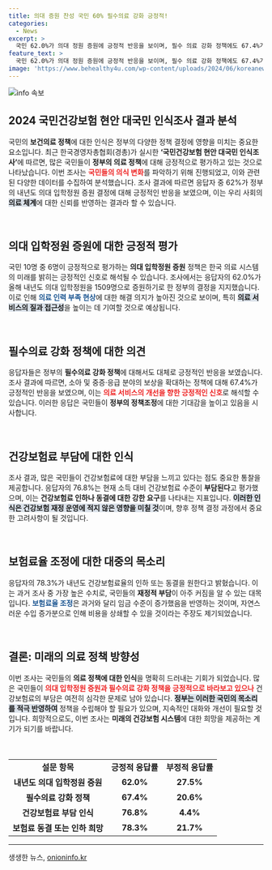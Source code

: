 ```yaml
---
title: 의대 증원 찬성 국민 60% 필수의료 강화 긍정적!
categories:
  - News
excerpt: >
  국민 62.0%가 의대 정원 증원에 긍정적 반응을 보이며, 필수 의료 강화 정책에도 67.4%가 찬성하고 있습니다. 동시에, 76.8%가 현 건강보험료 부담을 느끼고 있으며, 내년 보험료 동결 또는 인하를 원하고 있습니다.
feature_text: >
  국민 62.0%가 의대 정원 증원에 긍정적 반응을 보이며, 필수 의료 강화 정책에도 67.4%가 찬성하고 있습니다. 동시에, 76.8%가 현 건강보험료 부담을 느끼고 있으며, 내년 보험료 동결 또는 인하를 원하고 있습니다.
image: 'https://www.behealthy4u.com/wp-content/uploads/2024/06/koreanews.jpg'
---
```


<p><img src="https://www.behealthy4u.com/wp-content/uploads/2024/06/koreanews.jpg" alt="info 속보" /></p>

<h2 data-ke-size="size26">2024 국민건강보험 현안 대국민 인식조사 결과 분석</h2>

<p data-ke-size="size16">국민의 <b>보건의료 정책</b>에 대한 인식은 정부의 다양한 정책 결정에 영향을 미치는 중요한 요소입니다. 최근 한국경영자총협회(경총)가 실시한 <b>‘국민건강보험 현안 대국민 인식조사’</b>에 따르면, 많은 국민들이 <b>정부의 의료 정책</b>에 대해 긍정적으로 평가하고 있는 것으로 나타났습니다. 이번 조사는 <b><span style="color: #ee2323;">국민들의 의식 변화</span></b>를 파악하기 위해 진행되었고, 이와 관련된 다양한 데이터를 수집하여 분석했습니다. 조사 결과에 따르면 응답자 중 62%가 정부의 내년도 의대 입학정원 증원 결정에 대해 긍정적인 반응을 보였으며, 이는 우리 사회의 <b><span style="background-color: #21538527;">의료 체계</span></b>에 대한 신뢰를 반영하는 결과라 할 수 있습니다.</p>

<p data-ke-size="size16">&nbsp;</p>

<h2 data-ke-size="size26">의대 입학정원 증원에 대한 긍정적 평가</h2>

<p data-ke-size="size16">국민 10명 중 6명이 긍정적으로 평가하는 <b>의대 입학정원 증원</b> 정책은 한국 의료 시스템의 미래를 밝히는 긍정적인 신호로 해석될 수 있습니다. 조사에서는 응답자의 62.0%가 올해 내년도 의대 입학정원을 1509명으로 증원하기로 한 정부의 결정을 지지했습니다. 이로 인해 <b><span style="color: #1a5490;">의료 인력 부족 현상</span></b>에 대한 해결 의지가 높아진 것으로 보이며, 특히 <b><span style="background-color: #21538527;">의료 서비스의 질과 접근성</span></b>을 높이는 데 기여할 것으로 예상됩니다.</p>

<p data-ke-size="size16">&nbsp;</p>

<h2 data-ke-size="size26">필수의료 강화 정책에 대한 의견</h2>

<p data-ke-size="size16">응답자들은 정부의 <b>필수의료 강화 정책</b>에 대해서도 대체로 긍정적인 반응을 보였습니다. 조사 결과에 따르면, 소아 및 중증·응급 분야의 보상을 확대하는 정책에 대해 67.4%가 긍정적인 반응을 보였으며, 이는 <b><span style="color: #ee2323;">의료 서비스의 개선을 향한 긍정적인 신호</span></b>로 해석할 수 있습니다. 이러한 응답은 국민들이 <b>정부의 정책조정</b>에 대한 기대감을 높이고 있음을 시사합니다.</p>

<p data-ke-size="size16">&nbsp;</p>

<h2 data-ke-size="size26">건강보험료 부담에 대한 인식</h2>

<p data-ke-size="size16">조사 결과, 많은 국민들이 건강보험료에 대한 부담을 느끼고 있다는 점도 중요한 통찰을 제공합니다. 응답자의 76.8%는 현재 소득 대비 건강보험료 수준이 <b>부담된다</b>고 평가했으며, 이는 <b>건강보험료 인하나 동결에 대한 강한 요구</b>를 나타내는 지표입니다. <b><span style="background-color: #21538527;">이러한 인식은 건강보험 재정 운영에 적지 않은 영향을 미칠 것</span></b>이며, 향후 정책 결정 과정에서 중요한 고려사항이 될 것입니다.</p>

<p data-ke-size="size16">&nbsp;</p>

<h2 data-ke-size="size26">보험료율 조정에 대한 대중의 목소리</h2>

<p data-ke-size="size16">응답자의 78.3%가 내년도 건강보험료율의 인하 또는 동결을 원한다고 밝혔습니다. 이는 과거 조사 중 가장 높은 수치로, 국민들의 <b>재정적 부담</b>이 아주 커짐을 알 수 있는 대목입니다. <b><span style="color: #1a5490;">보험료율 조정</span></b>은 과거와 달리 임금 수준이 증가했음을 반영하는 것이며, 자연스러운 수입 증가분으로 인해 비용을 상쇄할 수 있을 것이라는 주장도 제기되었습니다.</p>

<p data-ke-size="size16">&nbsp;</p>

<h2 data-ke-size="size26">결론: 미래의 의료 정책 방향성</h2>

<p data-ke-size="size16">이번 조사는 국민들의 <b>의료 정책에 대한 인식</b>을 명확히 드러내는 기회가 되었습니다. 많은 국민들이 <b><span style="color: #ee2323;">의대 입학정원 증원과 필수의료 강화 정책을 긍정적으로 바라보고 있으나</span></b> 건강보험료의 부담은 여전히 심각한 문제로 남아 있습니다. <b><span style="background-color: #21538527;">정부는 이러한 국민의 목소리를 적극 반영하여</span></b> 정책을 수립해야 할 필요가 있으며, 지속적인 대화와 개선이 필요할 것입니다. 희망적으로도, 이번 조사는 <b>미래의 건강보험 시스템</b>에 대한 희망을 제공하는 계기가 되기를 바랍니다.</p>

<p data-ke-size="size16">&nbsp;</p>

<table style="width: 100%; margin-top: 20px; border-collapse: collapse;">
<tr>
<td style="text-align: center; height: 17px;"><b>설문 항목</b></td>
<td style="text-align: center; height: 17px;"><b>긍정적 응답률</b></td>
<td style="text-align: center; height: 17px;"><b>부정적 응답률</b></td>
</tr>
<tr>
<td style="text-align: center; height: 17px;"><b>내년도 의대 입학정원 증원</b></td>
<td style="text-align: center; height: 17px;"><b>62.0%</b></td>
<td style="text-align: center; height: 17px;"><b>27.5%</b></td>
</tr>
<tr>
<td style="text-align: center; height: 17px;"><b>필수의료 강화 정책</b></td>
<td style="text-align: center; height: 17px;"><b>67.4%</b></td>
<td style="text-align: center; height: 17px;"><b>20.6%</b></td>
</tr>
<tr>
<td style="text-align: center; height: 17px;"><b>건강보험료 부담 인식</b></td>
<td style="text-align: center; height: 17px;"><b>76.8%</b></td>
<td style="text-align: center; height: 17px;"><b>4.4%</b></td>
</tr>
<tr>
<td style="text-align: center; height: 17px;"><b>보험료 동결 또는 인하 희망</b></td>
<td style="text-align: center; height: 17px;"><b>78.3%</b></td>
<td style="text-align: center; height: 17px;"><b>21.7%</b></td>
</tr>
</table>

<hr>
생생한 뉴스, <a href="https://onioninfo.kr" rel="dofollow">onioninfo.kr</a>


